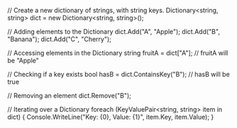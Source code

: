 // Create a new dictionary of strings, with string keys.
Dictionary<string, string> dict = new Dictionary<string, string>();

// Adding elements to the Dictionary
dict.Add("A", "Apple");
dict.Add("B", "Banana");
dict.Add("C", "Cherry");

// Accessing elements in the Dictionary
string fruitA = dict["A"]; // fruitA will be "Apple"

// Checking if a key exists
bool hasB = dict.ContainsKey("B"); // hasB will be true

// Removing an element
dict.Remove("B");

// Iterating over a Dictionary
foreach (KeyValuePair<string, string> item in dict)
{
    Console.WriteLine("Key: {0}, Value: {1}", item.Key, item.Value);
}